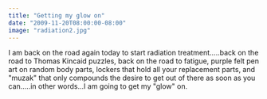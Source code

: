 ```yaml
---
title: "Getting my glow on"
date: "2009-11-20T08:00:00-08:00"
image: "radiation2.jpg"
---
```


I am back on the road again today to start radiation treatment.....back on the road to Thomas Kincaid puzzles, back on the road to fatigue, purple felt pen art on random body parts, lockers that hold all your replacement parts, and "muzak" that only compounds the desire to get out of there as soon as you can.....in other words...I am going to get my "glow" on.